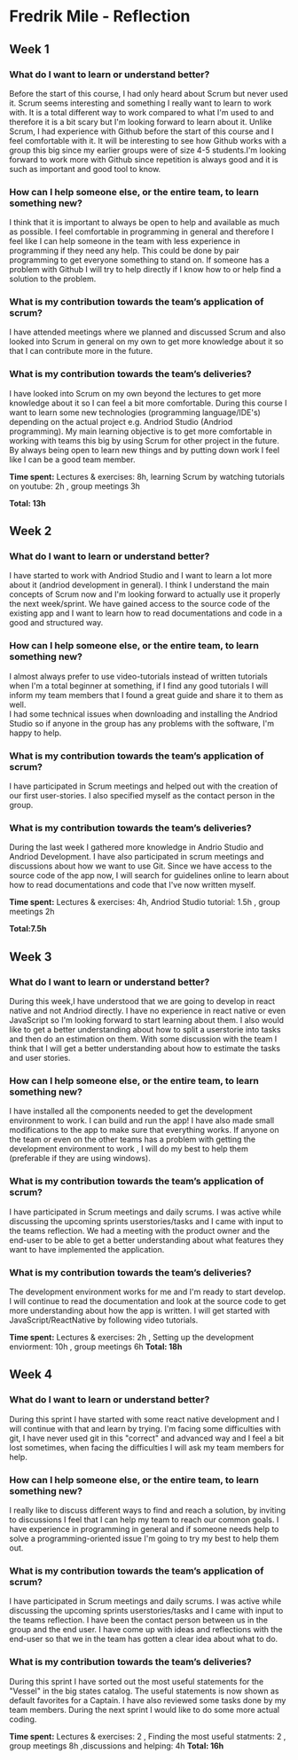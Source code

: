 # Fredrik Mile  - Reflection
## Week 1
### What do I want to learn or understand better?
Before the start of this course, I had only heard about Scrum but never used it. Scrum seems interesting and something I really want to learn to work with. It is a total different way to work compared to what I'm used to and therefore it is a bit scary but I'm looking forward to learn about it. Unlike Scrum, I had experience with Github before the start of this course and I feel comfortable with it. It will be interesting to see how Github works with a group this big since my earlier groups were of size 4-5 students.I'm looking forward to work more with Github since repetition is always good and it is such as important and good tool to know. 
### How can I help someone else, or the entire team, to learn something new?
I think that it is important to always be open to help and available as much as possible. I feel comfortable in programming in general and therefore I feel like I can help someone in the team with less experience in programming if they need any help. This could be done by pair programming to get everyone something to stand on. If someone has a problem with Github I will try to help directly if I know how to or help find a solution to the problem.
### What is my contribution towards the team’s application of scrum?
I have attended meetings where we planned and discussed Scrum and also looked into Scrum in general on my own to get more knowledge about it so that I can contribute more in the future.  
### What is my contribution towards the team’s deliveries?
I have looked into Scrum on my own beyond the lectures to get more knowledge about it so I can feel a bit more comfortable. During this course I want to learn some new technologies (programming language/IDE's) depending on the actual project e.g. Andriod Studio (Andriod programming). My main learning objective is to get more comfortable in working with teams this big by using Scrum for other project in the future. By always being open to learn new things and by putting down work I feel like I can be a good team member.  

**Time spent:** Lectures & exercises: 8h, learning Scrum by watching tutorials on youtube: 2h , group meetings 3h

**Total: 13h**

## Week 2
### What do I want to learn or understand better?
I have started to work with Andriod Studio and I want to learn a lot more about it (andriod development in general). I think I understand the main concepts of Scrum now and I'm looking forward to actually use it properly the next week/sprint. We have gained access to the source code of the existing app and I want to learn how to read documentations and code in a good and structured way.
### How can I help someone else, or the entire team, to learn something new?
I almost always prefer to use video-tutorials instead of written tutorials when I'm a total beginner at something, if I find any good tutorials I will inform my team members that I found a great guide and share it to them as well.  
I had some technical issues when downloading and installing the Andriod Studio so if anyone in the group has any problems with the software, I'm happy to help. 
### What is my contribution towards the team’s application of scrum?
I have participated in Scrum meetings and helped out with the creation of our first user-stories. I also specified myself as the contact person in the group. 
### What is my contribution towards the team’s deliveries?
During the last week I gathered more knowledge in Andrio Studio and Andriod Development. I have also participated in scrum meetings and discussions about how we want to use Git. Since we have access to the source code of the app now, I will search for guidelines online to learn about how to read documentations and code that I've now written myself.  

**Time spent:** Lectures & exercises: 4h, Andriod Studio tutorial: 1.5h , group meetings 2h

**Total:7.5h**


## Week 3
### What do I want to learn or understand better?
During this week,I have understood that we are going to develop in react native and not Andriod directly. I have no experience in react native or even JavaScript so I'm looking forward to start learning about them. I also would  like to get a better understanding about how to split a userstorie into tasks and then do an estimation on them. With some discussion with the team I think that I will get a better understanding about how to estimate the tasks and user stories. 
### How can I help someone else, or the entire team, to learn something new?
I have installed all the components needed to get the development environment to work. I can build and run the app! I have also made small modifications to the app to make sure that everything works. If anyone on the team or even on the other teams has a problem with getting the development environment  to work , I will do my best to help them (preferable if they are using windows).
### What is my contribution towards the team’s application of scrum?
I have participated in Scrum meetings and daily scrums. I was active while discussing the upcoming sprints userstories/tasks and I came with input to the teams reflection. We had a meeting with the product owner and the end-user to be able to get a better understanding about what features they want to have implemented the application.  
### What is my contribution towards the team’s deliveries?
The development environment  works for me and I'm ready to start develop. I will continue to read the documentation and look at the source code to get more understanding about how the app is written. I will get started with JavaScript/ReactNative by following video tutorials. 


**Time spent:** Lectures & exercises: 2h , Setting up the development enviorment: 10h , group meetings 6h
**Total: 18h**


## Week 4
### What do I want to learn or understand better?

During this sprint I have started with some react native development and I will continue with that and learn by trying. I'm facing some difficulties with git, I have never used git in this "correct" and advanced way and I feel a bit lost sometimes, when facing the difficulties I will ask my team members for help. 

### How can I help someone else, or the entire team, to learn something new?

I really like to discuss different ways to find and reach a solution, by inviting to discussions I feel that I can help my team to reach our common goals. I have experience in programming in general and if someone needs help to solve a programming-oriented issue I'm going to try my best to help them out.  

### What is my contribution towards the team’s application of scrum?
I have participated in Scrum meetings and daily scrums. I was active while discussing the upcoming sprints userstories/tasks and I came with input to the teams reflection. I have been the contact person between us in the group and the end user. I have come up with ideas and reflections with the end-user so that we in the team has gotten a clear idea about what to do.   

### What is my contribution towards the team’s deliveries?

During this sprint I have sorted out the most useful statements for the "Vessel" in the big states catalog. The useful statements is now shown as default favorites for a Captain. I have also reviewed some tasks done by my team members. During the next sprint I would like to do some more actual coding. 

**Time spent:** Lectures & exercises: 2 , Finding the most useful statments: 2 , group meetings 8h ,discussions and helping: 4h 
**Total: 16h**



























